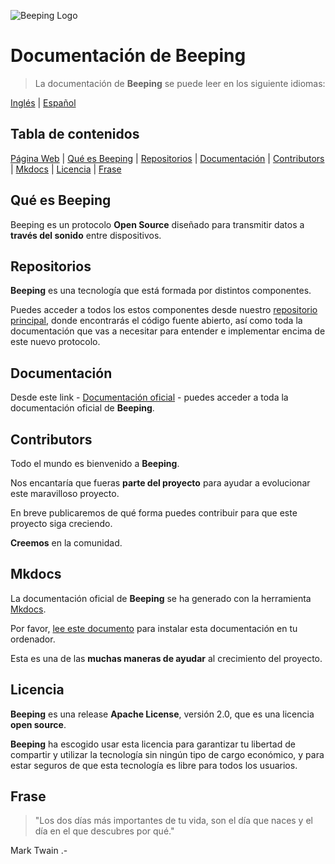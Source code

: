 ![Beeping Logo](https://beeping.io/assets/images/beeping/brand/brand48.png)

# Documentación de Beeping

> La documentación de **Beeping** se puede leer en los siguiente idiomas:

[Inglés](README.md) | [Español](README.es.md)

## Tabla de contenidos

[Página Web](https://beeping.io) |
[Qué es Beeping](#qué-es-beeping) |
[Repositorios](#repositorios) |
[Documentación](#documentación) |
[Contributors](#contributors) |
[Mkdocs](#mkdocs) |
[Licencia](#licencia) |
[Frase](#frase)

## Qué es Beeping

Beeping es un protocolo **Open Source** diseñado para transmitir datos a **través del sonido** entre dispositivos.

## Repositorios

**Beeping** es una tecnología que está formada por distintos componentes.

Puedes acceder a todos los estos componentes desde nuestro [repositorio principal](https://github.com/beeping-io), donde encontrarás el código fuente abierto, así como toda la documentación que vas a necesitar para entender e implementar encima de este nuevo protocolo.

## Documentación

Desde este link - [Documentación oficial](https://es.beeping.io) - puedes acceder a toda la documentación oficial de **Beeping**.

## Contributors

Todo el mundo es bienvenido a **Beeping**.

Nos encantaría que fueras **parte del proyecto** para ayudar a evolucionar este maravilloso proyecto.

En breve publicaremos de qué forma puedes contribuir para que este proyecto siga creciendo.

**Creemos** en la comunidad.

## Mkdocs

La documentación oficial de **Beeping** se ha generado con la herramienta [Mkdocs](https://www.mkdocs.org/).

Por favor, [lee este documento](https://es.beeping.io/community/docs/) para instalar esta documentación en tu ordenador.

Esta es una de las **muchas maneras de ayudar** al crecimiento del proyecto.

## Licencia

**Beeping** es una release **Apache License**, versión 2.0, que es una licencia **open source**.

**Beeping** ha escogido usar esta licencia para garantizar tu libertad de compartir y utilizar la tecnología sin ningún tipo de cargo económico, y para estar seguros de que esta tecnología es libre para todos los usuarios.

## Frase

> "Los dos días más importantes de tu vida, son el día que naces y el día en el que descubres por qué."

Mark Twain .-
